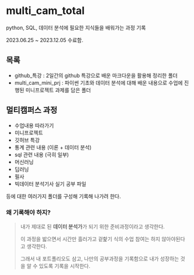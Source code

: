 # multi_cam_total
 python, SQL, 데이터 분석에 필요한 지식들을 배워가는 과정 기록
 
 2023.06.25 ~ 2023.12.05 수료함.

## 목록
- github_특강 : 2일간의 github 특강으로 배운 마크다운을 활용해 정리한 폴더
- multi_cam_mini_prj : 파이썬 기초와 데이터 분석에 대해 배운 내용으로 수업에 진행된 미니프로젝트 과제를 담은 폴더


## 멀티캠퍼스 과정
 - 수업내용 따라가기
 - 미니프로젝트
 - 깃허브 특강
 - 통계 관련 내용 (이론 + 데이터 분석)
 - sql 관련 내용 (극히 일부)
 - 머신러닝
 - 딥러닝
 - 필사
 - 빅데이터 분석기사 실기 공부 파일

등에 대한 여러가지 폴더를 구성해 기록해 나가려 한다.

### 왜 기록해야 하지?
> 내가 제대로 된 **데이터 분석가**가 되기 위한 준비과정이라고 생각한다.
>
> 이 과정을 밟으면서 시간만 흘러가고 겉핥기 식의 수업 참여는 하지 않아야된다고 생각한다.
>
> 그래서 내 포트폴리오도 삼고, 나만의 공부과정을 기록함으로 내가 성장하는 것을 알 수 있도록 기록을 시작한다.

